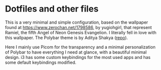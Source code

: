 # Dotfiles and other files

This is a very minimal and simple configuration, based on the wallpaper found at https://www.zerochan.net/1798586, by yugiohgirl, that represent Ramiel, the fifth Angel of Neon Genesis Evangelion. I literally fell in love with this wallpaper. The Polybar theme is by Aditya Shakya ([repo](https://github.com/adi1090x/polybar-themes)).

Here I mainly use Picom for the transparency and a minimal personalization of Polybar to have everything I need at glance, with a beautiful minimal design. i3 has some custom keybindings for the most used apps and has some default keybindings modified.